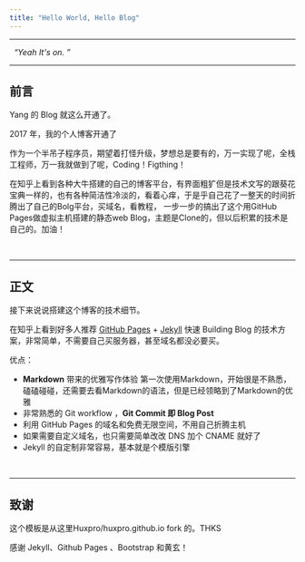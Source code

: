 ```yaml
---
title: "Hello World, Hello Blog"
---
```


---
&nbsp;
*“Yeah It's on. ”*
&nbsp;

---

## 前言

Yang 的 Blog 就这么开通了。

2017 年，我的个人博客开通了

作为一个半吊子程序员，期望着打怪升级，梦想总是要有的，万一实现了呢，全栈工程师，万一我就做到了呢，Coding！Figthing！

在知乎上看到各种大牛搭建的自己的博客平台，有界面粗犷但是技术文写的跟葵花宝典一样的，也有各种简洁性冷淡的，看着心痒，于是乎自己花了一整天的时间折腾出了自己的Bolg平台，买域名，看教程，
一步一步的搞出了这个用GitHub Pages做虚拟主机搭建的静态web Blog，主题是Clone的，但以后积累的技术是自己的。加油！

<!-- more -->

&nbsp;

---

## 正文

接下来说说搭建这个博客的技术细节。

在知乎上看到好多人推荐 [GitHub Pages](https://pages.github.com/) + [Jekyll](http://jekyllrb.com/) 快速 Building Blog 的技术方案，非常简单，不需要自己买服务器，甚至域名都没必要买。

优点：

* **Markdown** 带来的优雅写作体验
第一次使用Markdown，开始很是不熟悉，磕磕碰碰，还需要去看Markdown的语法，但是已经领略到了Markdown的优雅
* 非常熟悉的 Git workflow ，**Git Commit 即 Blog Post**
* 利用 GitHub Pages 的域名和免费无限空间，不用自己折腾主机
* 如果需要自定义域名，也只需要简单改改 DNS 加个 CNAME 就好了
* Jekyll 的自定制非常容易，基本就是个模版引擎

&nbsp;

---

## 致谢

这个模板是从这里Huxpro/huxpro.github.io fork 的。THKS

感谢 Jekyll、Github Pages 、Bootstrap 和黄玄！
